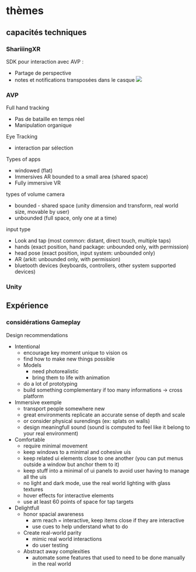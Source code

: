 # thèmes
## capacités techniques

### ShariiingXR

SDK pour interaction avec AVP :
- Partage de perspective
- notes et notifications transposées dans le casque
![](Pasted%20image%2020241211103951.png)

### AVP
Full hand tracking 
- Pas de bataille en temps réel
- Manipulation organique

Eye Tracking
- interaction par sélection

Types of apps
- windowed (flat)
- Immersives AR bounded to a small area (shared space)
- Fully immersive VR 

types of volume camera
- bounded - shared space (unity dimension and transform, real world size, movable by user)
- unbounded (full space, only one at a time)

input type
- Look and tap (most common: distant, direct touch, multiple taps)
- hands (exact position, hand package: unbounded only, with permission)
- head pose (exact position, input system: unbounded only)
- AR (arkit: unbounded only, with permission)
- bluetooth devices (keyboards, controllers, other system supported devices)


### Unity



## Expérience

### considérations Gameplay
Design recommendations
- Intentional
	- encourage key moment unique to vision os
	- find how to make new things possible 
	- Models
		- need photorealistic
		- bring them to life with animation
	- do a lot of prototyping
	- build something complementary if too many informations → cross platform
- Immersive exemple
	- transport people somewhere new
	- great environments replicate an accurate sense of depth and scale
	- or consider physical surendings (ex: splats on walls)
	- design meaningfull sound (sound is computed to feel like it belong to your real environment)
- Comfortable
	- require minimal movement
	- keep windows to a minimal and cohesive uis
	- keep related ui elements close to one another (you can put menus outside a window but anchor them to it)
	- keep stuff into a minimal of ui panels to avoid user having to manage all the uis 
	- no light and dark mode, use the real world lighting with glass textures
	- hover effects for interactive elements
	- use at least 60 points of space for tap targets 
- Delightfull
	- honor spacial awareness 
		- arm reach = interactive, keep items close if they are interactive
		- use cues to help understand what to do
	- Create real-world parity
		- mimic real world interactions
		- do user testing
	- Abstract away complexities
		- automate some features that used to need to be done manually in the real world